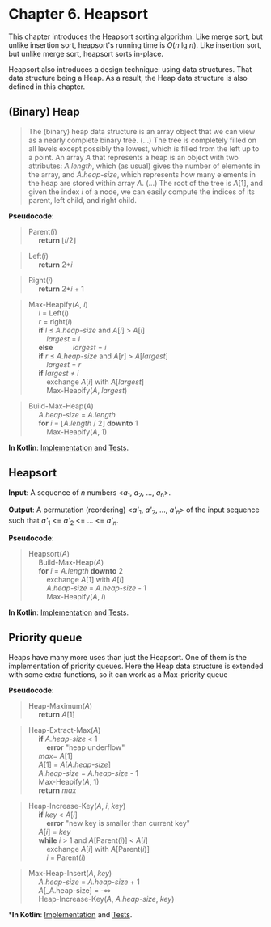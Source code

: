 Chapter 6. Heapsort
===================

This chapter introduces the Heapsort sorting algorithm.
Like merge sort, but unlike insertion sort, heapsort's running time is _O_(_n_ lg _n_).
Like insertion sort, but unlike merge sort, heapsort sorts in-place.

Heapsort also introduces a design technique: using data structures. 
That data structure being a Heap. As a result, the Heap data structure is also defined in this chapter.


## (Binary) Heap
>The (binary) heap data structure is an array object that we can view as a nearly complete binary tree. (...) 
The tree is completely filled on all levels except possibly the lowest, which is filled from the left up to a point.
An array _A_ that represents a heap is an object with two attributes: _A.length_, which (as usual) gives the number of elements in the array, 
and _A.heap-size_, which represents how many elements in the heap are stored within array _A_. (...)
The root of the tree is _A_\[1], and given the index _i_ of a node, we can easily compute the indices of its parent, left child, and right child.

**Pseudocode**:
>Parent(_i_)  
&nbsp;&nbsp;&nbsp;&nbsp;    **return** ⌊_i_/2⌋  
    
>Left(_i_)  
&nbsp;&nbsp;&nbsp;&nbsp;    **return** 2*_i_  
    
>Right(_i_)  
&nbsp;&nbsp;&nbsp;&nbsp;    **return** 2*_i_ + 1  

>Max-Heapify(_A_, _i_)  
&nbsp;&nbsp;&nbsp;&nbsp;    _l_ = Left(_i_)  
&nbsp;&nbsp;&nbsp;&nbsp;    _r_ = right(_i_)  
&nbsp;&nbsp;&nbsp;&nbsp;    **if** _l_ ≤ _A.heap-size_ and _A_\[_l_] > _A_\[_i_]  
&nbsp;&nbsp;&nbsp;&nbsp;&nbsp;&nbsp;&nbsp;&nbsp;        _largest_ = _l_  
&nbsp;&nbsp;&nbsp;&nbsp;    **else** 
&nbsp;&nbsp;&nbsp;&nbsp;&nbsp;&nbsp;&nbsp;&nbsp;        _largest_ = _i_  
&nbsp;&nbsp;&nbsp;&nbsp;    **if** _r_ ≤  _A.heap-size_ and _A_\[_r_] > _A_\[_largest_]  
&nbsp;&nbsp;&nbsp;&nbsp;&nbsp;&nbsp;&nbsp;&nbsp;        _largest_ = _r_  
&nbsp;&nbsp;&nbsp;&nbsp;    **if** _largest_ ≠ _i_  
&nbsp;&nbsp;&nbsp;&nbsp;&nbsp;&nbsp;&nbsp;&nbsp;        exchange _A_\[_i_] with _A_\[_largest_]  
&nbsp;&nbsp;&nbsp;&nbsp;&nbsp;&nbsp;&nbsp;&nbsp;        Max-Heapify(_A_, _largest_)  

>Build-Max-Heap(_A_)  
&nbsp;&nbsp;&nbsp;&nbsp;    _A_._heap-size_ = _A_._length_  
&nbsp;&nbsp;&nbsp;&nbsp;    **for** _i_ = ⌊_A_._length_ / 2⌋ **downto** 1  
&nbsp;&nbsp;&nbsp;&nbsp;&nbsp;&nbsp;&nbsp;&nbsp;        Max-Heapify(_A_, 1)  


**In Kotlin**: [Implementation](../src/main/kotlin/chapter06/HeapDataStructure.kt) and [Tests](../src/test/kotlin/chapter06/HeapDataStructureTest.kt).


## Heapsort

**Input**: A sequence of _n_ numbers \<_a_<sub>1</sub>, _a_<sub>2</sub>, ..., _a_<sub>n</sub>\>.

**Output**: A permutation (reordering) \<_a'_<sub>1</sub>, _a'_<sub>2</sub>, ..., _a'_<sub>_n_</sub>\> of the input sequence such that _a'_<sub>1</sub> <= _a'_<sub>2</sub> <= ... <= _a'_<sub>_n_</sub>.

**Pseudocode**:
>Heapsort(_A_)  
&nbsp;&nbsp;&nbsp;&nbsp;    Build-Max-Heap(_A_)  
&nbsp;&nbsp;&nbsp;&nbsp;    **for** _i_ = _A.length_ **downto** 2  
&nbsp;&nbsp;&nbsp;&nbsp;&nbsp;&nbsp;&nbsp;&nbsp;        exchange _A_\[1] with _A_\[_i_]  
&nbsp;&nbsp;&nbsp;&nbsp;&nbsp;&nbsp;&nbsp;&nbsp;        _A.heap-size_ = _A.heap-size_ - 1  
&nbsp;&nbsp;&nbsp;&nbsp;&nbsp;&nbsp;&nbsp;&nbsp;        Max-Heapify(_A_, _i_)  

**In Kotlin**: [Implementation](../src/main/kotlin/chapter06/Heapsort.kt) and [Tests](../src/test/kotlin/chapter06/HeapsortTest.kt).


## Priority queue

Heaps have many more uses than just the Heapsort. One of them is the implementation of priority queues.
Here the Heap data structure is extended with some extra functions, so it can work as a Max-priority queue

**Pseudocode**:
>Heap-Maximum(_A_)  
&nbsp;&nbsp;&nbsp;&nbsp;    **return** _A_\[1]  

>Heap-Extract-Max(_A_)  
&nbsp;&nbsp;&nbsp;&nbsp;    **if** _A.heap-size_ < 1  
&nbsp;&nbsp;&nbsp;&nbsp;&nbsp;&nbsp;&nbsp;&nbsp;        **error** "heap underflow"  
&nbsp;&nbsp;&nbsp;&nbsp;    _max_= _A_\[1]  
&nbsp;&nbsp;&nbsp;&nbsp;    _A_\[1] = _A_\[_A.heap-size_]  
&nbsp;&nbsp;&nbsp;&nbsp;    _A.heap-size_ = _A.heap-size_ - 1  
&nbsp;&nbsp;&nbsp;&nbsp;    Max-Heapify(_A_, 1)  
&nbsp;&nbsp;&nbsp;&nbsp;    **return** _max_  

>Heap-Increase-Key(_A_, _i_, _key_)   
&nbsp;&nbsp;&nbsp;&nbsp;    **if** _key_ < _A_\[_i_]   
&nbsp;&nbsp;&nbsp;&nbsp;&nbsp;&nbsp;&nbsp;&nbsp;        **error** "new key is smaller than current key"  
&nbsp;&nbsp;&nbsp;&nbsp;    _A_\[_i_] = _key_  
&nbsp;&nbsp;&nbsp;&nbsp;    **while** _i_  > 1 and _A_\[Parent(_i_)] < _A_\[_i_]  
&nbsp;&nbsp;&nbsp;&nbsp;&nbsp;&nbsp;&nbsp;&nbsp;        exchange _A_\[_i_] with _A_\[Parent(_i_)]  
&nbsp;&nbsp;&nbsp;&nbsp;&nbsp;&nbsp;&nbsp;&nbsp;        _i_ = Parent(_i_)  

>Max-Heap-Insert(_A_, _key_)  
&nbsp;&nbsp;&nbsp;&nbsp;    _A.heap-size_ = _A.heap-size_ + 1  
&nbsp;&nbsp;&nbsp;&nbsp;    _A_\[_A.heap-size] = -∞  
&nbsp;&nbsp;&nbsp;&nbsp;    Heap-Increase-Key(_A_, _A.heap-size_, _key_)  

***In Kotlin**: [Implementation](../src/main/kotlin/chapter06/HeapDataStructure.kt) and [Tests](../src/test/kotlin/chapter06/HeapDataStructureTest.kt).

